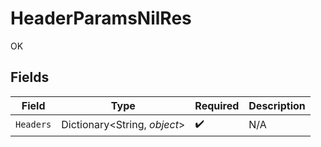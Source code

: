 # HeaderParamsNilRes

OK


## Fields

| Field                        | Type                         | Required                     | Description                  |
| ---------------------------- | ---------------------------- | ---------------------------- | ---------------------------- |
| `Headers`                    | Dictionary<String, *object*> | :heavy_check_mark:           | N/A                          |